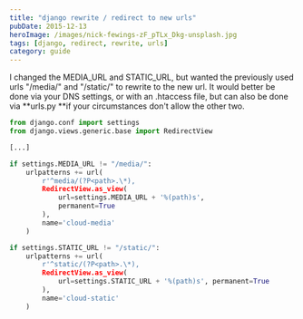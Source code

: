 ```yaml
---
title: "django rewrite / redirect to new urls"
pubDate: 2015-12-13
heroImage: /images/nick-fewings-zF_pTLx_Dkg-unsplash.jpg
tags: [django, redirect, rewrite, urls]
category: guide
---
```


I changed the MEDIA_URL and STATIC_URL, but wanted the previously used urls "/media/" and "/static/" to rewrite to the new url. It would better be done via your DNS settings, or with an .htaccess file, but can also be done via **urls.py **if your circumstances don't allow the other two.

```python
from django.conf import settings
from django.views.generic.base import RedirectView

[...]

if settings.MEDIA_URL != "/media/":
    urlpatterns += url(
        r'^media/(?P<path>.\*),
        RedirectView.as_view(
            url=settings.MEDIA_URL + '%(path)s',
            permanent=True
        ),
        name='cloud-media'
    )

if settings.STATIC_URL != "/static/":
    urlpatterns += url(
        r'^static/(?P<path>.\*),
        RedirectView.as_view(
            url=settings.STATIC_URL + '%(path)s', permanent=True
        ),
        name='cloud-static'
    )
```
